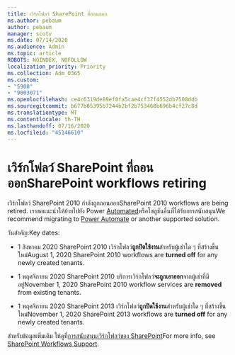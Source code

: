 ```yaml
---
title: เวิร์กโฟลว์ SharePoint ที่ถอนออก
ms.author: pebaum
author: pebaum
manager: scotv
ms.date: 07/14/2020
ms.audience: Admin
ms.topic: article
ROBOTS: NOINDEX, NOFOLLOW
localization_priority: Priority
ms.collection: Adm_O365
ms.custom:
- "5900"
- "9003071"
ms.openlocfilehash: ce4c6319de89ef0fa5cae4cf37f4552db7508ddb
ms.sourcegitcommit: b677b85395b7244b2bf2b753468b696b4cf27c8d
ms.translationtype: MT
ms.contentlocale: th-TH
ms.lasthandoff: 07/16/2020
ms.locfileid: "45146610"
---
```

# <a name="sharepoint-workflows-retiring"></a><span data-ttu-id="0a858-102">เวิร์กโฟลว์ SharePoint ที่ถอนออก</span><span class="sxs-lookup"><span data-stu-id="0a858-102">SharePoint workflows retiring</span></span>

<span data-ttu-id="0a858-103">เวิร์กโฟลว์ SharePoint 2010 กําลังถูกถอนออก</span><span class="sxs-lookup"><span data-stu-id="0a858-103">SharePoint 2010 workflows are being retired.</span></span> <span data-ttu-id="0a858-104">เราขอแนะนําให้ย้ายไปยัง Power [Automated](https://docs.microsoft.com/power-automate/getting-started)หรือโซลูชันอื่นที่ได้รับการสนับสนุน</span><span class="sxs-lookup"><span data-stu-id="0a858-104">We recommend migrating to [Power Automate](https://docs.microsoft.com/power-automate/getting-started) or another supported solution.</span></span> 

<span data-ttu-id="0a858-105">วันสําคัญ:</span><span class="sxs-lookup"><span data-stu-id="0a858-105">Key dates:</span></span>

- <span data-ttu-id="0a858-106">1 สิงหาคม 2020 SharePoint 2010 เวิร์กโฟลว์**ถูกปิดใช้งาน**สําหรับผู้เช่าใด ๆ ที่สร้างขึ้นใหม่</span><span class="sxs-lookup"><span data-stu-id="0a858-106">August 1, 2020 SharePoint 2010 workflows are **turned off** for any newly created tenants.</span></span>

- <span data-ttu-id="0a858-107">1 พฤศจิกายน 2020 SharePoint 2010 บริการเวิร์กโฟลว์**จะถูกเอาออก**จากผู้เช่าที่มีอยู่</span><span class="sxs-lookup"><span data-stu-id="0a858-107">November 1, 2020 SharePoint 2010 workflow services are **removed** from existing tenants.</span></span>

- <span data-ttu-id="0a858-108">1 พฤศจิกายน 2020 SharePoint 2013 เวิร์กโฟลว์**ถูกปิดใช้งาน**สําหรับผู้เช่าใด ๆ ที่สร้างขึ้นใหม่</span><span class="sxs-lookup"><span data-stu-id="0a858-108">November 1, 2020 SharePoint 2013 workflows are **turned off** for any newly created tenants.</span></span>

<span data-ttu-id="0a858-109">สําหรับข้อมูลเพิ่มเติม ให้ดูที่[การสนับสนุนเวิร์กโฟลว์ของ SharePoint](https://aka.ms/sp-workflows-support)</span><span class="sxs-lookup"><span data-stu-id="0a858-109">For more info, see [SharePoint Workflows Support](https://aka.ms/sp-workflows-support).</span></span>